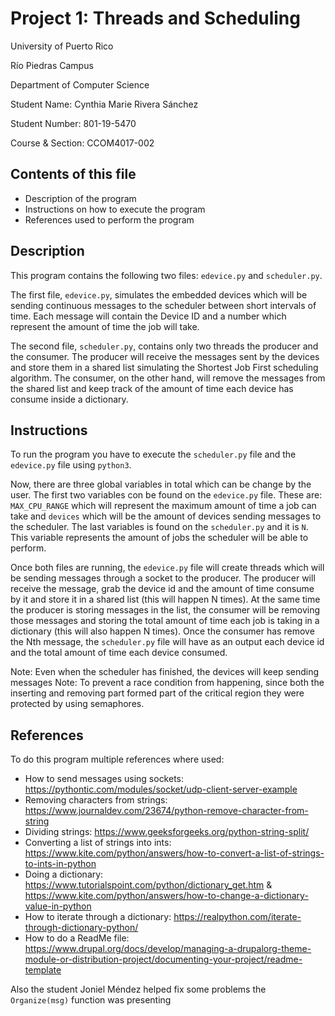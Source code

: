 # Project 1: Threads and Scheduling


University of Puerto Rico

Río Piedras Campus

Department of Computer Science

Student Name: Cynthia Marie Rivera Sánchez

Student Number: 801-19-5470

Course & Section: CCOM4017-002

## Contents of this file
* Description of the program
* Instructions on how to execute the program
* References used to perform the program

## Description
This program contains the following two files: ```edevice.py``` and ```scheduler.py```.

The first file, ```edevice.py```, simulates the embedded devices which will be sending continuous messages to the scheduler between short intervals of time. Each message will contain the Device ID and a number which represent the amount of time the job will take.

The second file, ```scheduler.py```, contains only two threads the producer and the consumer. The producer will receive the messages sent by the devices and store them in a shared list simulating the Shortest Job First scheduling algorithm. The consumer, on the other hand, will remove the messages from the shared list and keep track of the amount of time each device has consume inside a dictionary.

## Instructions
To run the program you have to execute the ```scheduler.py``` file and the ```edevice.py``` file using ```python3```.

Now, there are three global variables in total which can be change by the user. The first two variables con be found on the ```edevice.py``` file. These are: ```MAX_CPU_RANGE``` which will represent the maximum amount of time a job can take and ```devices``` which will be the amount of devices sending messages to the scheduler. The last variables is found on the ```scheduler.py``` and it is ```N```. This variable represents the amount of jobs the scheduler will be able to perform.

Once both files are running, the ```edevice.py``` file will create threads which will be sending messages through a socket to the producer. The producer will receive the message, grab the device id and the amount of time consume by it and store it in a shared list (this will happen N times). At the same time the producer is storing messages in the list, the consumer will be removing those messages and storing the total amount of time each job is taking in a dictionary (this will also happen N times). Once the consumer has remove the Nth message, the ```scheduler.py``` file will have as an output each device id and the total amount of time each device consumed.

Note: Even when the scheduler has finished, the devices will keep sending messages
Note: To prevent a race condition from happening, since both the inserting and removing part formed part of the critical region they were protected by using semaphores.

## References
To do this program multiple references where used:
* How to send messages using sockets: https://pythontic.com/modules/socket/udp-client-server-example
* Removing characters from strings: https://www.journaldev.com/23674/python-remove-character-from-string
* Dividing strings: https://www.geeksforgeeks.org/python-string-split/
* Converting a list of strings into ints: https://www.kite.com/python/answers/how-to-convert-a-list-of-strings-to-ints-in-python
* Doing a dictionary: https://www.tutorialspoint.com/python/dictionary_get.htm & https://www.kite.com/python/answers/how-to-change-a-dictionary-value-in-python
* How to iterate through a dictionary: https://realpython.com/iterate-through-dictionary-python/
* How to do a ReadMe file: https://www.drupal.org/docs/develop/managing-a-drupalorg-theme-module-or-distribution-project/documenting-your-project/readme-template

Also the student Joniel Méndez helped fix some problems the ```Organize(msg)``` function was presenting
